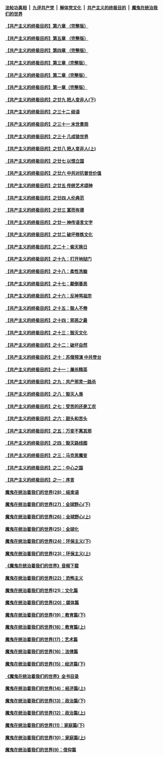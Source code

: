 

####  [法轮功真相](../../../../basic/blob/master/README.md?t=05272001) &nbsp;|&nbsp; [九评共产党](../../../../9ping.md/blob/master/README.md?t=05272001) &nbsp;|&nbsp; [解体党文化](../../../../jtdwh.md/blob/master/README.md?t=05272001)  &nbsp;|&nbsp; [共产主义的终极目的](../../../../gczydzjmd.md/blob/master/README.md?t=05272001) &nbsp;|&nbsp; [魔鬼在统治我们的世界](../../../../mgztzwmdsj.md/blob/master/README.md?t=05272001) 

#### [【共产主义的终极目的】第六章 （完整版）](../pages/nsc422/n11428913.md?t=05272001) 

#### [【共产主义的终极目的】第五章 （完整版）](../pages/nsc422/n11428912.md?t=05272001) 

#### [【共产主义的终极目的】第四章 （完整版）](../pages/nsc422/n11428907.md?t=05272001) 

#### [【共产主义的终极目的】第三章（完整版）](../pages/nsc422/n11428848.md?t=05272001) 

#### [【共产主义的终极目的】第二章（完整版）](../pages/nsc422/n11428831.md?t=05272001) 

#### [【共产主义的终极目的】第一章（完整版）](../pages/nsc422/n11417651.md?t=05272001) 

#### [【共产主义的终极目的】之廿九 把人变非人(下)](../pages/nsc422/n11344140.md?t=05272001) 

#### [【共产主义的终极目的】之三十二 结语](../pages/nsc422/n11360535.md?t=05272001) 

#### [【共产主义的终极目的】之三十一 末世景观](../pages/nsc422/n11351129.md?t=05272001) 

#### [【共产主义的终极目的】之三十 几成狼世界](../pages/nsc422/n11348280.md?t=05272001) 

#### [【共产主义的终极目的】之廿八 把人变非人(上)](../pages/nsc422/n11340492.md?t=05272001) 

#### [【共产主义的终极目的】之廿七 以恨立国](../pages/nsc422/n11336944.md?t=05272001) 

#### [【共产主义的终极目的】之廿六 中共对抗普世价值](../pages/nsc422/n11324785.md?t=05272001) 

#### [【共产主义的终极目的】之廿五 传统艺术颂神](../pages/nsc422/n11296396.md?t=05272001) 

#### [【共产主义的终极目的】之廿四 人伦典范](../pages/nsc422/n11296397.md?t=05272001) 

#### [【共产主义的终极目的】之廿三 富而有德](../pages/nsc422/n11283598.md?t=05272001) 

#### [【共产主义的终极目的】之廿一 神传语言文字](../pages/nsc422/n11263265.md?t=05272001) 

#### [【共产主义的终极目的】之廿二 破坏修炼文化](../pages/nsc422/n11245728.md?t=05272001) 

#### [【共产主义的终极目的】之二十：偷天换日](../pages/nsc422/n11238846.md?t=05272001) 

#### [【共产主义的终极目的】之十九：打开地狱门](../pages/nsc422/n11206376.md?t=05272001) 

#### [【共产主义的终极目的】之十八：柔性洗脑](../pages/nsc422/n11199994.md?t=05272001) 

#### [【共产主义的终极目的】之十七：颠倒善恶](../pages/nsc422/n11179782.md?t=05272001) 

#### [【共产主义的终极目的】之十六：反神骂祖宗](../pages/nsc422/n11166798.md?t=05272001) 

#### [【共产主义的终极目的】之十五：毁人不倦](../pages/nsc422/n11166792.md?t=05272001) 

#### [【共产主义的终极目的】之十四：邪恶之最](../pages/nsc422/n11150249.md?t=05272001) 

#### [【共产主义的终极目的】之十三：毁灭文化](../pages/nsc422/n11135227.md?t=05272001) 

#### [【共产主义的终极目的】之十二：破坏自然](../pages/nsc422/n11135214.md?t=05272001) 

#### [【共产主义的终极目的】之十：苏俄预演 中共登台](../pages/nsc422/n11118424.md?t=05272001) 

#### [【共产主义的终极目的】之十一：屠杀精英](../pages/nsc422/n11118442.md?t=05272001) 

#### [【共产主义的终极目的】之九：共产邪灵一路杀](../pages/nsc422/n11114139.md?t=05272001) 

#### [【共产主义的终极目的】之八：毁灭人类](../pages/nsc422/n11108503.md?t=05272001) 

#### [【共产主义的终极目的】之七：受苦的还是工农](../pages/nsc422/n11101809.md?t=05272001) 

#### [【共产主义的终极目的】之六：甜头和苦头](../pages/nsc422/n11096971.md?t=05272001) 

#### [【共产主义的终极目的】之五：万变不离其邪](../pages/nsc422/n11091285.md?t=05272001) 

#### [【共产主义的终极目的】之四：毁灭路线图](../pages/nsc422/n11086284.md?t=05272001) 

#### [【共产主义的终极目的】之三：马克思魔变](../pages/nsc422/n11061941.md?t=05272001) 

#### [【共产主义的终极目的】之二：中心之国](../pages/nsc422/n11047728.md?t=05272001) 

#### [【共产主义的终极目的】之一：序言](../pages/nsc422/n11086077.md?t=05272001) 

#### [魔鬼在统治着我们的世界(28)：结束语](../pages/nsc422/n10936246.md?t=05272001) 

#### [魔鬼在统治着我们的世界(27)：全球野心(下)](../pages/nsc422/n10928319.md?t=05272001) 

#### [魔鬼在统治着我们的世界(26)：全球野心(上)](../pages/nsc422/n10900318.md?t=05272001) 

#### [魔鬼在统治着我们的世界(25)：全球化](../pages/nsc422/n10788205.md?t=05272001) 

#### [魔鬼在统治着我们的世界(24)：环保主义(下)](../pages/nsc422/n10695307.md?t=05272001) 

#### [魔鬼在统治着我们的世界(23)：环保主义(上)](../pages/nsc422/n10688613.md?t=05272001) 

#### [《魔鬼在统治着我们的世界》音频下载](../pages/nsc422/n10635553.md?t=05272001) 

#### [魔鬼在统治着我们的世界(22)：恐怖主义](../pages/nsc422/n10614727.md?t=05272001) 

#### [魔鬼在统治着我们的世界(21)：文化篇](../pages/nsc422/n10597706.md?t=05272001) 

#### [魔鬼在统治着我们的世界(20)：媒体篇](../pages/nsc422/n10586579.md?t=05272001) 

#### [魔鬼在统治着我们的世界(19)：教育篇(下)](../pages/nsc422/n10564808.md?t=05272001) 

#### [魔鬼在统治着我们的世界(18)：教育篇(上)](../pages/nsc422/n10526970.md?t=05272001) 

#### [魔鬼在统治着我们的世界(17)：艺术篇](../pages/nsc422/n10499093.md?t=05272001) 

#### [魔鬼在统治着我们的世界(16)：法律篇](../pages/nsc422/n10485969.md?t=05272001) 

#### [魔鬼在统治着我们的世界(15)：经济篇(下)](../pages/nsc422/n10469975.md?t=05272001) 

#### [《魔鬼在统治着我们的世界》全书目录](../pages/nsc422/n10464261.md?t=05272001) 

#### [魔鬼在统治着我们的世界(14)：经济篇(上)](../pages/nsc422/n10457370.md?t=05272001) 

#### [魔鬼在统治着我们的世界(13)：政治篇(下)](../pages/nsc422/n10448270.md?t=05272001) 

#### [魔鬼在统治着我们的世界(12)：政治篇(上)](../pages/nsc422/n10444576.md?t=05272001) 

#### [魔鬼在统治着我们的世界(11)：家庭篇(下)](../pages/nsc422/n10440961.md?t=05272001) 

#### [魔鬼在统治着我们的世界(10)：家庭篇(上)](../pages/nsc422/n10435448.md?t=05272001) 

#### [魔鬼在统治着我们的世界(9)：信仰篇](../pages/nsc422/n10432159.md?t=05272001) 

